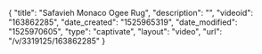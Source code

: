 {
    "title": "Safavieh Monaco Ogee Rug",
    "description": "",
    "videoid": "163862285",
    "date_created": "1525965319",
    "date_modified": "1525970605",
    "type": "captivate",
    "layout": "video",
    "url": "\/v\/3319125\/163862285"
}